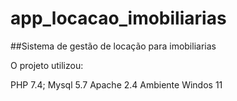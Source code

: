 # app_locacao_imobiliarias

##Sistema de gestão de locação para imobiliarias

O projeto utilizou: 

PHP 7.4;
Mysql 5.7
Apache 2.4
Ambiente Windos 11

